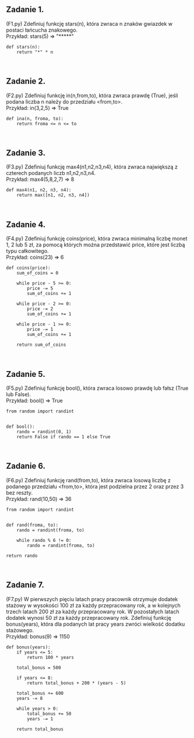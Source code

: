 ## Zadanie 1.

(F1.py) Zdefiniuj funkcję stars(n), która zwraca n znaków gwiazdek w postaci łańcucha znakowego.<br>
Przykład: stars(5) => "*****" 

    def stars(n):
        return "*" * n

<br>

## Zadanie 2.

(F2.py) Zdefiniuj funkcję in(n,from,to), która zwraca prawdę (True), jeśli podana liczba n należy do 
przedziału <from,to>.<br>
Przykład: in(3,2,5) => True

    def ina(n, froma, to):
        return froma <= n <= to

<br>

## Zadanie 3.

(F3.py) Zdefiniuj funkcję max4(n1,n2,n3,n4), która zwraca największą z czterech podanych liczb 
n1,n2,n3,n4.<br> 
Przykład: max4(5,8,2,7) => 8 

    def max4(n1, n2, n3, n4):
        return max([n1, n2, n3, n4])

<br>

## Zadanie 4.

(F4.py) Zdefiniuj funkcję coins(price), która zwraca minimalną liczbę monet 1, 2 lub 5 zł, za pomocą 
których można przedstawić price, które jest liczbą typu całkowitego.<br>
Przykład: coins(23) => 6 

    def coins(price):
        sum_of_coins = 0

        while price - 5 >= 0:
            price -= 5
            sum_of_coins += 1

        while price - 2 >= 0:
            price -= 2
            sum_of_coins += 1

        while price - 1 >= 0:
            price -= 1
            sum_of_coins += 1

        return sum_of_coins

<br>

## Zadanie 5.

(F5.py) Zdefiniuj funkcję bool(), która zwraca losowo prawdę lub fałsz (True lub False).<br>
Przykład: bool() => True 

    from random import randint


    def bool():
        rando = randint(0, 1)
        return False if rando == 1 else True

<br>

## Zadanie 6.

(F6.py) Zdefiniuj funkcję rand(from,to), która zwraca losową liczbę z podanego przedziału <from,to>, 
która jest podzielna przez 2 oraz przez 3 bez reszty.<br>
Przykład: rand(10,50) => 36

    from random import randint


    def rand(froma, to):
        rando = randint(froma, to)

        while rando % 6 != 0:
            rando = randint(froma, to)

    return rando

<br>

## Zadanie 7.

(F7.py) W pierwszych pięciu latach pracy pracownik otrzymuje dodatek stażowy w wysokości 100 zł 
za każdy przepracowany rok, a w kolejnych trzech latach 200 zł za każdy przepracowany rok. W 
pozostałych latach dodatek wynosi 50 zł za każdy przepracowany rok. Zdefiniuj funkcję bonus(years), 
która dla podanych lat pracy years zwróci wielkość dodatku stażowego.<br>
Przykład: bonus(9) => 1150

    def bonus(years):
        if years <= 5:
            return 100 * years
    
        total_bonus = 500
    
        if years <= 8:
            return total_bonus + 200 * (years - 5)
    
        total_bonus += 600
        years -= 8
    
        while years > 0:
            total_bonus += 50
            years -= 1
    
        return total_bonus

<br>